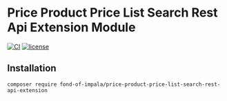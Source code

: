 # Price Product Price List Search Rest Api Extension Module
[![CI](https://github.com/fond-of-impala/price-product-price-list-search-rest-api-extension/actions/workflows/main.yml/badge.svg)](https://github.com/fond-of-impala/price-product-price-list-search-rest-api-extension/actions/workflows/main.yml)
[![license](https://img.shields.io/github/license/fond-of-impala/price-product-price-list-search-rest-api-extension.svg)](https://packagist.org/packages/fond-of-impala/price-product-price-list-search-rest-api-extension)

## Installation

```
composer require fond-of-impala/price-product-price-list-search-rest-api-extension
```
